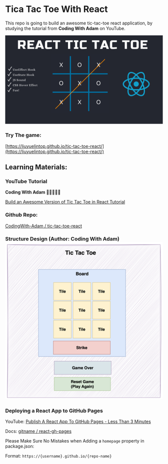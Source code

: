 # Tica Tac Toe With React

This repo is going to build an awesome tic-tac-toe react application, by studying the tutorial from **Coding With Adam** on YouTube.

![](https://github.com/CodingWith-Adam/tic-tac-toe-react/raw/main/cover.png)

### Try The game:

[https://liuyuelintop.github.io/tic-tac-toe-react/](https://liuyuelintop.github.io/tic-tac-toe-react/)

## Learning Materials:

### YouTube Tutorial

**Coding With Adam 🌟🌟🌟🌟🌟**

 [Build an Awesome Version of Tic Tac Toe in React Tutorial](https://www.youtube.com/watch?v=4Gt_YyGf6B0)

### Github Repo:

[CodingWith-Adam / tic-tac-toe-react](https://github.com/CodingWith-Adam/tic-tac-toe-react/tree/main)

### Structure Design (Author: Coding With Adam)![img](https://github.com/CodingWith-Adam/tic-tac-toe-react/raw/main/component-diagram.png)

### Deploying a React App to GitHub Pages

YouTube: [Publish A React App To GitHub Pages - Less Than 3 Minutes](https://www.youtube.com/watch?v=4G6O0BIoq6M)

Docs: [gitname / react-gh-pages](https://github.com/gitname/react-gh-pages)

Please Make Sure No Mistakes when Adding a `homepage` property in package.json:

Format:  `https://{username}.github.io/{repo-name}`
